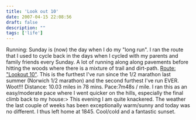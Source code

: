 ```yaml
---
title: 'Look out 10'
date: 2007-04-15 22:08:56
draft: false
description: ""
tags: ['life']
---
```


Running: Sunday is (now) the day when I do my "long run". I ran the route that I used to cycle back in the days when I cycled with my parents and family friends every Sunday. A lot of running along along pavements before hitting the woods where there is a mixture of trail and dirt-path. [Route: "Lookout 10"](http://www.gmap-pedometer.com/?r=861534). This is the furthest I've run since the 1/2 marathon last summer (Norwich 1/2 marathon) and the second furthest I've run EVER. Woot!!! Distance: 10.03 miles in 78 mins. Pace:7m48s / mile. I ran this as an easy/moderate pace where I went quicker on the hills, especially the final climb back to my house:> This evening I am quite knackered. The weather the last couple of weeks has been exceptionally warm/sunny and today was no different. I thus left home at 1845. Cool/cold and a fantastic sunset.